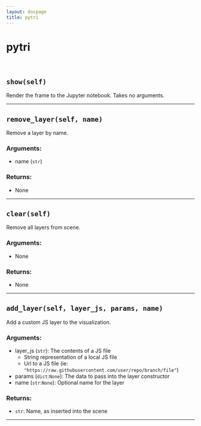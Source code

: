 ```yaml
---
layout: docpage
title: pytri
---
```


<h1 class="display-2">pytri</h1>

<br />

## `show(self)`
Render the frame to the Jupyter notebook. Takes no arguments.

---

## `remove_layer(self, name)`
Remove a layer by name.
### Arguments:
* name (`str`)

### Returns:
* None

---

## `clear(self)`
Remove all layers from scene.

### Arguments:
* None

### Returns:
* None

---

## `add_layer(self, layer_js, params, name)`
Add a custom JS layer to the visualization.

### Arguments:
* layer_js (`str`): The contents of a JS file
    * String representation of a local JS file
    * Url to a JS file (ie: `"https://raw.githubusercontent.com/user/repo/branch/file"`)
* params (`dict`:`None`): The data to pass into the layer constructor
* name (`str`:`None`): Optional name for the layer

### Returns:
* `str`: Name, as inserted into the scene

---
